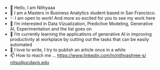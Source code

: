 - 👋 Hello, I am Nithyaaa
- 🌉 I am a Masters in Business Analytics student based in San Francisco.
- ✨ I am open to work! And more so excited for you to see my work here
- 👀 I’m interested in Data Vizualization, Predictive Modeling, Generative AI, Experimentation and the list goes on
- 🌱 I’m currently learning the applications of generative AI in improving productivity at workplace by cutting out the tasks that can be easily automated
- 💞️ I love to write, I try to publish an article once in a while
- 📫 How to reach me ... https://www.linkedin.com/in/nithyashree-s/          nitsu@ucdavis.edu

 


<!---
Nithyashree-suresh/Nithyashree-suresh is a ✨ special ✨ repository because its `README.md` (this file) appears on your GitHub profile.
You can click the Preview link to take a look at your changes.
--->
